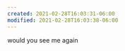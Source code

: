 ```yaml
---
created: 2021-02-28T16:03:31-06:00
modified: 2021-02-28T16:03:38-06:00
---
```


would you see me again